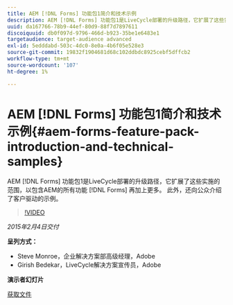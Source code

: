 ```yaml
---
title: AEM [!DNL Forms] 功能包1简介和技术示例
description: AEM [!DNL Forms] 功能包1是LiveCycle部署的升级路径，它扩展了这些实施的范围，以包含AEM的所有功能 [!DNL Forms] 再加上更多。 此外，还向公众介绍了客户驱动的示例。
uuid: da167766-78b9-44ef-80d9-88f7d7897611
discoiquuid: db0f097d-9796-466d-b923-35be1e6483e1
targetaudience: target-audience advanced
exl-id: 5edddabd-503c-4dc0-8e0a-4b6f05e528e3
source-git-commit: 19832f1904681d68c102ddbdc8925cebf5dffcb2
workflow-type: tm+mt
source-wordcount: '107'
ht-degree: 1%

---
```


# AEM [!DNL Forms] 功能包1简介和技术示例{#aem-forms-feature-pack-introduction-and-technical-samples}

AEM [!DNL Forms] 功能包1是LiveCycle部署的升级路径，它扩展了这些实施的范围，以包含AEM的所有功能 [!DNL Forms] 再加上更多。 此外，还向公众介绍了客户驱动的示例。

>[!VIDEO](https://video.tv.adobe.com/v/19380/?quality=9)

*2015年2月4日交付*

**呈列方式：**

* Steve Monroe，企业解决方案部高级经理，Adobe
* Girish Bedekar，LiveCycle解决方案宣传员，Adobe

**演示者幻灯片**

[获取文件](assets/aem-forms-fp1-2015-0204.pdf)
<!--
[Get back to the Overview](https://helpx.adobe.com/experience-manager/kt/eseminars/gems/aem-index.html)
-->
